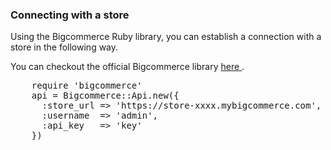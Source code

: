 ### Connecting with a store

Using the Bigcommerce Ruby library, you can establish a connection with a store in the following way.

You can checkout the official Bigcommerce library <a href="https://github.com/bigcommerce/bigcommerce-api-ruby"> here </a>.

<pre>
    require 'bigcommerce'
    api = Bigcommerce::Api.new({
      :store_url => 'https://store-xxxx.mybigcommerce.com',
      :username  => 'admin',
      :api_key   => 'key'
    })
    
</pre>